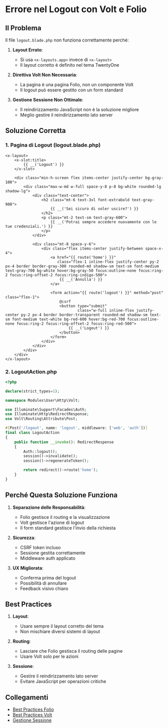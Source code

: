 # Errore nel Logout con Volt e Folio

## Il Problema
Il file `logout.blade.php` non funziona correttamente perché:

1. **Layout Errato**: 
   - Si usa `<x-layouts.app>` invece di `<x-layout>`
   - Il layout corretto è definito nel tema TwentyOne

2. **Direttiva Volt Non Necessaria**:
   - La pagina è una pagina Folio, non un componente Volt
   - Il logout può essere gestito con un form standard

3. **Gestione Sessione Non Ottimale**:
   - Il reindirizzamento JavaScript non è la soluzione migliore
   - Meglio gestire il reindirizzamento lato server

## Soluzione Corretta

### 1. Pagina di Logout (logout.blade.php)
```blade
<x-layout>
    <x-slot:title>
        {{ __('Logout') }}
    </x-slot>

    <div class="min-h-screen flex items-center justify-center bg-gray-100">
        <div class="max-w-md w-full space-y-8 p-8 bg-white rounded-lg shadow-lg">
            <div class="text-center">
                <h2 class="mt-6 text-3xl font-extrabold text-gray-900">
                    {{ __('Sei sicuro di voler uscire?') }}
                </h2>
                <p class="mt-2 text-sm text-gray-600">
                    {{ __('Potrai sempre accedere nuovamente con le tue credenziali.') }}
                </p>
            </div>

            <div class="mt-8 space-y-6">
                <div class="flex items-center justify-between space-x-4">
                    <a href="{{ route('home') }}" 
                       class="flex-1 inline-flex justify-center py-2 px-4 border border-gray-300 rounded-md shadow-sm text-sm font-medium text-gray-700 bg-white hover:bg-gray-50 focus:outline-none focus:ring-2 focus:ring-offset-2 focus:ring-indigo-500">
                        {{ __('Annulla') }}
                    </a>

                    <form action="{{ route('logout') }}" method="post" class="flex-1">
                        @csrf
                        <button type="submit"
                                class="w-full inline-flex justify-center py-2 px-4 border border-transparent rounded-md shadow-sm text-sm font-medium text-white bg-red-600 hover:bg-red-700 focus:outline-none focus:ring-2 focus:ring-offset-2 focus:ring-red-500">
                            {{ __('Logout') }}
                        </button>
                    </form>
                </div>
            </div>
        </div>
    </div>
</x-layout>
```

### 2. LogoutAction.php
```php
<?php

declare(strict_types=1);

namespace Modules\User\Http\Volt;

use Illuminate\Support\Facades\Auth;
use Illuminate\Http\RedirectResponse;
use Volt\Routing\Attribute\Post;

#[Post('/logout', name: 'logout', middleware: ['web', 'auth'])]
final class LogoutAction
{
    public function __invoke(): RedirectResponse
    {
        Auth::logout();
        session()->invalidate();
        session()->regenerateToken();

        return redirect()->route('home');
    }
}
```

## Perché Questa Soluzione Funziona

1. **Separazione delle Responsabilità**:
   - Folio gestisce il routing e la visualizzazione
   - Volt gestisce l'azione di logout
   - Il form standard gestisce l'invio della richiesta

2. **Sicurezza**:
   - CSRF token incluso
   - Sessione gestita correttamente
   - Middleware auth applicato

3. **UX Migliorata**:
   - Conferma prima del logout
   - Possibilità di annullare
   - Feedback visivo chiaro

## Best Practices

1. **Layout**:
   - Usare sempre il layout corretto del tema
   - Non mischiare diversi sistemi di layout

2. **Routing**:
   - Lasciare che Folio gestisca il routing delle pagine
   - Usare Volt solo per le azioni

3. **Sessione**:
   - Gestire il reindirizzamento lato server
   - Evitare JavaScript per operazioni critiche

## Collegamenti
- [Best Practices Folio](./ROUTING_BEST_PRACTICES.md)
- [Best Practices Volt](./VOLT_BEST_PRACTICES.md)
- [Gestione Sessione](./SESSION_MANAGEMENT.md) 
